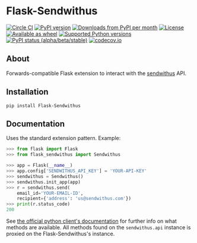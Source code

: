 # Flask-Sendwithus

[![Circle CI](https://circleci.com/gh/jmagnusson/flask-sendwithus.svg?style=shield&circle-token=56ac6919ffb79a741dcfab873f26d281c17ae23d)](https://circleci.com/gh/jmagnusson/flask-sendwithus/tree/master)
[![PyPI version](https://img.shields.io/pypi/v/Flask-Sendwithus.svg)](https://pypi.python.org/pypi/Flask-Sendwithus/)
[![Downloads from PyPI per month](https://img.shields.io/pypi/dm/Flask-Sendwithus.svg)](https://pypi.python.org/pypi/Flask-Sendwithus/)
[![License](https://img.shields.io/pypi/l/Flask-Sendwithus.svg)](https://pypi.python.org/pypi/Flask-Sendwithus/)
[![Available as wheel](https://img.shields.io/pypi/wheel/Flask-Sendwithus.svg)](https://pypi.python.org/pypi/Flask-Sendwithus/)
[![Supported Python versions](https://img.shields.io/pypi/pyversions/Flask-Sendwithus.svg)](https://pypi.python.org/pypi/Flask-Sendwithus/)
[![PyPI status (alpha/beta/stable)](https://img.shields.io/pypi/status/Flask-Sendwithus.svg)](https://pypi.python.org/pypi/Flask-Sendwithus/)
[![codecov.io](http://codecov.io/github/jmagnusson/flask-sendwithus/coverage.svg?branch=master)](http://codecov.io/github/jmagnusson/flask-sendwithus?branch=master)


## About

Forwards-compatible Flask extension to interact with the [sendwithus](https://www.sendwithus.com/) API.

## Installation

    pip install Flask-Sendwithus

## Documentation

Uses the standard extension pattern. Example:

```python
>>> from flask import Flask
>>> from flask_sendwithus import Sendwithus

>>> app = Flask(__name__)
>>> app.config['SENDWITHUS_API_KEY'] = 'YOUR-API-KEY'
>>> sendwithus = Sendwithus()
>>> sendwithus.init_app(app)
>>> r = sendwithus.send(
    email_id='YOUR-EMAIL-ID',
    recipient={'address': 'us@sendwithus.com'})
>>> print(r.status_code)
200
```

See [the official python client's documentation](https://github.com/sendwithus/sendwithus_python) for further info on what methods are available. All methods found on the `sendwithus.api` instance is proxied on the Flask-Sendwithus's instance.
